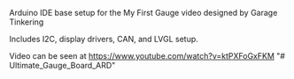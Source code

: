 Arduino IDE base setup for the My First Gauge video designed by Garage Tinkering

Includes I2C, display drivers, CAN, and LVGL setup.

Video can be seen at https://www.youtube.com/watch?v=ktPXFoGxFKM
"# Ultimate_Gauge_Board_ARD" 
